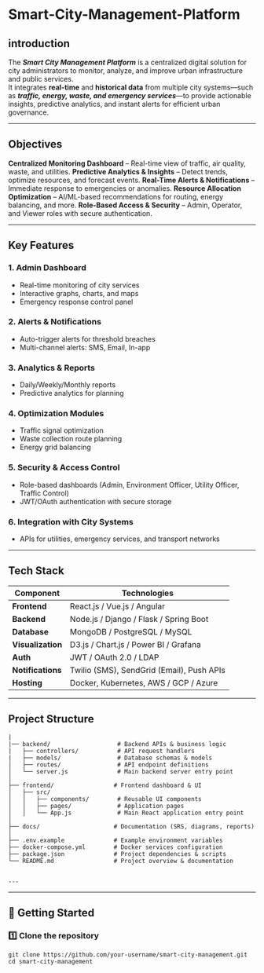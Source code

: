 # Smart-City-Management-Platform

## introduction

The ***Smart City Management Platform*** is a centralized digital solution for city administrators to monitor, analyze, and improve urban infrastructure and public services.  
It integrates **real-time** and **historical data** from multiple city systems—such as ***traffic, energy, waste, and emergency services***—to provide actionable insights, predictive analytics, and instant alerts for efficient urban governance.

---
## Objectives

**Centralized Monitoring Dashboard** – Real-time view of traffic, air quality, waste, and utilities.
**Predictive Analytics & Insights** – Detect trends, optimize resources, and forecast events.
**Real-Time Alerts & Notifications** – Immediate response to emergencies or anomalies.
**Resource Allocation Optimization** – AI/ML-based recommendations for routing, energy balancing, and more.
**Role-Based Access & Security** – Admin, Operator, and Viewer roles with secure authentication.

---

## Key Features
### 1. **Admin Dashboard**
- Real-time monitoring of city services
- Interactive graphs, charts, and maps
- Emergency response control panel

### 2. **Alerts & Notifications**
- Auto-trigger alerts for threshold breaches
- Multi-channel alerts: SMS, Email, In-app

### 3. **Analytics & Reports**
- Daily/Weekly/Monthly reports
- Predictive analytics for planning

### 4. **Optimization Modules**
- Traffic signal optimization
- Waste collection route planning
- Energy grid balancing

### 5. **Security & Access Control**
- Role-based dashboards (Admin, Environment Officer, Utility Officer, Traffic Control)
- JWT/OAuth authentication with secure storage

### 6. **Integration with City Systems**
- APIs for utilities, emergency services, and transport networks

---

## Tech Stack

| Component          | Technologies |
|--------------------|--------------|
| **Frontend**       | React.js / Vue.js / Angular |
| **Backend**        | Node.js / Django / Flask / Spring Boot |
| **Database**       | MongoDB / PostgreSQL / MySQL |
| **Visualization**  | D3.js / Chart.js / Power BI / Grafana |
| **Auth**           | JWT / OAuth 2.0 / LDAP |
| **Notifications**  | Twilio (SMS), SendGrid (Email), Push APIs |
| **Hosting**        | Docker, Kubernetes, AWS / GCP / Azure |


---
##  Project Structure

```  smart-city-management/
| 
|── backend/                   # Backend APIs & business logic
|   ├── controllers/           # API request handlers
|   ├── models/                # Database schemas & models
│   ├── routes/                # API endpoint definitions
│   └── server.js              # Main backend server entry point
│
├── frontend/                 # Frontend dashboard & UI
│   ├── src/
│   │   ├── components/        # Reusable UI components
│   │   ├── pages/             # Application pages
│   │   └── App.js             # Main React application entry point
│
├── docs/                     # Documentation (SRS, diagrams, reports)
│
├── .env.example              # Example environment variables
├── docker-compose.yml        # Docker services configuration
├── package.json              # Project dependencies & scripts
└── README.md                 # Project overview & documentation


---

```

---

## 🚀 Getting Started

### 1️⃣ Clone the repository
```
git clone https://github.com/your-username/smart-city-management.git
cd smart-city-management
```
